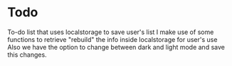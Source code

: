 # Todo

To-do list that uses localstorage to save user's list
I make use of some functions to retrieve "rebuild" the info  inside localstorage for user's use
Also we have the option to change between dark and light mode and save this changes.
